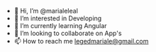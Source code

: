 - 👋 Hi, I’m @marialeleal
- 👀 I’m interested in Developing
- 🌱 I’m currently learning Angular
- 💞️ I’m looking to collaborate on App's
- 📫 How to reach me legedmariale@gmail.com

<!---
marialeleal/marialeleal is a ✨ special ✨ repository because its `README.md` (this file) appears on your GitHub profile.
You can click the Preview link to take a look at your changes.
--->
